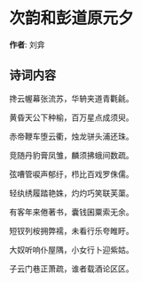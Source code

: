 # 次韵和彭道原元夕

**作者**: 刘弇

## 诗词内容

搀云幄幕张流苏，华辀夹道青氍毹。

黄昏天公下种榆，百万星点成须臾。

赤帝鞭车堕云衢，烛龙骈头浦还珠。

竞随丹豹膏凤雏，麟须拂蛾间数疏。

弦嘈管唳声郁纡，栉比百戏罗侏儒。

轻纨绣履踏艳姝，灼灼巧笑联芙蕖。

有客年来倦著书，囊钱囷粟索无余。

短钗列桉拥弊襦，未看行乐夸睢盱。

大奴听响仆屋隅，小女行卜迎紫姑。

子云门巷正萧疏，谁者载酒论区区。

